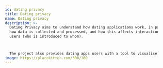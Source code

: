 ```yaml
---
id: dating privacy
title: Dating privacy
name: Dating privacy
description: >-
  Dating Privacy aims to understand how dating applications work, in particular
  how data is collected and processed, and how this affects interactions between
  users (who is introduced to whom).



  The project also provides dating apps users with a tool to visualise and understand the dating apps data ecosystem and its exploitation.
image: https://placekitten.com/300/180
---
```

